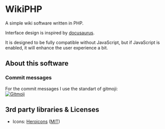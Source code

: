 # WikiPHP

A simple wiki software written in PHP.

Interface design is inspired by [docusaurus](https://docusaurus.io/).

It is designed to be fully compatible without JavaScript, but if JavaScript is enabled, it will enhance the user experience a bit.

## About this software

### Commit messages

For the commit messages I use the standart of gitmoji:  
<a href="https://gitmoji.dev">
<img
    src="https://img.shields.io/badge/gitmoji-%20😜%20😍-FFDD67.svg?style=for-the-badge"
    alt="Gitmoji"
  />
</a>

## 3rd party libraries & Licenses

-   Icons: [Heroicons](https://heroicons.com/) ([MIT](https://github.com/tailwindlabs/heroicons/blob/master/LICENSE))
